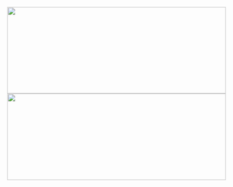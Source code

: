 

<p align="center">
  <img src="https://user-images.githubusercontent.com/65134690/182854694-cad42b4d-e60b-48ab-9401-902355373fe1.gif" width="100%" height="200px">
  <img src="https://user-images.githubusercontent.com/65134690/182866419-6b1b334d-0ffe-4963-adc0-199ce52c4357.gif" width="100%" height="200px">
</p>
